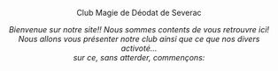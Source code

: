 <html>

<head>
   <link href="style.css" rel="stylesheet" type="text/css" />
</head>
<body>
 <center><p id="para1">Club Magie de Déodat de Severac</p>
<p id="para3"><i>Bienvenue sur notre site!! Nous sommes contents de vous retrouvre ici!
<br>Nous allons vous présenter notre club ainsi que ce que nos divers activoté...
<br> sur ce, sans atterder, commençons:</p>
